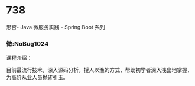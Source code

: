 # 738
思否- Java 微服务实践 - Spring Boot 系列
### 微:NoBug1024 


课程介绍：

目前最流行技术，深入源码分析，授人以渔的方式，帮助初学者深入浅出地掌握，为高阶从业人员抛砖引玉。
